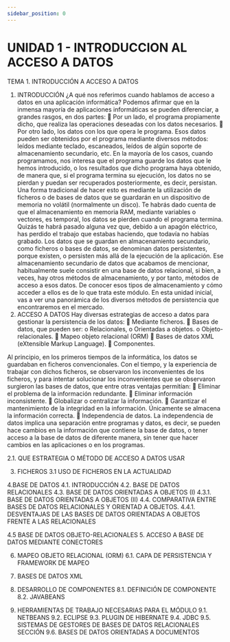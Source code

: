 ```yaml
---
sidebar_position: 0
---
```


# UNIDAD 1 - INTRODUCCION AL ACCESO A DATOS

TEMA 1. INTRODUCCIÓN A ACCESO A DATOS



1.	INTRODUCCIÓN
¿A qué nos referimos cuando hablamos de acceso a datos en una aplicación informática?
Podemos afirmar que en la inmensa mayoría de aplicaciones informáticas se pueden diferenciar, a grandes rasgos, en dos partes:
	Por un lado, el programa propiamente dicho, que realiza las operaciones deseadas con los datos necesarios.
	Por otro lado, los datos con los que opera le programa. Esos datos pueden ser obtenidos por el programa mediante diversos métodos: leídos mediante teclado, escaneados, leídos de algún soporte de almacenamiento secundario, etc.
En la mayoría de los casos, cuando programamos, nos interesa que el programa guarde los datos que le hemos introducido, o los resultados que dicho programa haya obtenido, de manera que, si el programa termina su ejecución, los datos no se pierdan y puedan ser recuperados posteriormente, es decir, persistan. Una forma tradicional de hacer esto es mediante la utilización de ficheros o de bases de datos que se guardarán en un dispositivo de memoria no volátil (normalmente un disco).
Te habrás dado cuenta de que el almacenamiento en memoria RAM, mediante variables o vectores, es temporal, los datos se pierden cuando el programa termina. Quizás te habrá pasado alguna vez que, debido a un apagón eléctrico, has perdido el trabajo que estabas haciendo, que todavía no habías grabado. Los datos que se guardan en almacenamiento secundario, como ficheros o bases de datos, se denominan datos persistentes, porque existen, o persisten más allá de la ejecución de la aplicación.
Ese almacenamiento secundario de datos que acabamos de mencionar, habitualmente suele consistir en una base de datos relacional, si bien, a veces, hay otros métodos de almacenamiento, y por tanto, métodos de acceso a esos datos. De conocer esos tipos de almacenamiento y cómo acceder a ellos es de lo que trata este módulo.
En esta unidad inicial, vas a ver una panorámica de los diversos métodos de persistencia que encontraremos en el mercado.
2.	ACCESO A DATOS
Hay diversas estrategias de acceso a datos para gestionar la persistencia de los datos:
	Mediante ficheros.
	Bases de datos, que pueden ser:
o	Relacionales,
o	Orientadas a objetos.
o	Objeto-relacionales.
	 Mapeo objeto relacional (ORM)
	Bases de datos XML (eXtensible Markup Language).
	Componentes.
 

Al principio, en los primeros tiempos de la informática, los datos se guardaban en ficheros convencionales. Con el tiempo, y la experiencia de trabajar con dichos ficheros, se observaron los inconvenientes de los ficheros, y para intentar solucionar los inconvenientes que se observaron surgieron las bases de datos, que entre otras ventajas permitían:
	Eliminar el problema de la información redundante.
	Eliminar información inconsistente.
	Globalizar o centralizar la información. 
	Garantizar el mantenimiento de la integridad en la información. Únicamente se almacena la información correcta.
	Independencia de datos. La independencia de datos implica una separación entre programas y datos, es decir, se pueden hace cambios en la información que contiene la base de datos, o tener acceso a la base de datos de diferente manera, sin tener que hacer cambios en las aplicaciones o en los programas.

2.1.	QUE ESTRATEGIA O MÉTODO DE ACCESO A DATOS USAR

3. FICHEROS
3.1 USO DE FICHEROS EN LA ACTUALIDAD


4.BASE DE DATOS
4.1. INTRODUCCIÓN
4.2. BASE DE DATOS RELACIONALES
4.3. BASE DE DATOS ORIENTADAS A OBJETOS (I)
4.3.1. BASE DE DATOS ORIENTADAS A OBJETOS (II)
4.4. COMPARATIVA ENTRE BASES DE DATOS RELACIONALES Y ORIENTAD A OBJETOS.
4.4.1. DESVENTAJAS DE LAS BASES DE DATOS ORIENTADAS A OBJETOS FRENTE A LAS RELACIONALES

4.5 BASE DE DATOS OBJETO-RELACIONALES
5. ACCESO A BASE DE DATOS MEDIANTE CONECTORES

6. MAPEO OBJETO RELACIONAL (ORM)
6.1. CAPA DE PERSISTENCIA Y FRAMEWORK DE MAPEO

7. BASES DE DATOS XML


8. DESARROLLO DE COMPONENTES
8.1. DEFINICIÓN DE COMPONENTE
8.2. JAVABEANS

9. HERRAMIENTAS DE TRABAJO NECESARIAS PARA EL MÓDULO
9.1. NETBEANS
9.2. ECLIPSE
9.3. PLUGIN DE HIBERNATE
9.4. JDBC
9.5. SISTEMAS DE GESTORES DE BASES DE DATOS RELACIONALES SECCIÓN
9.6. BASES DE DATOS ORIENTADAS A DOCUMENTOS

